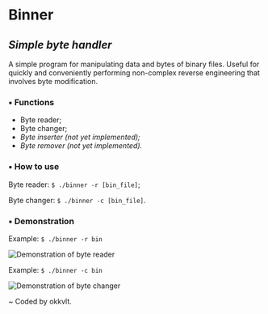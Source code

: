 # Binner
## _Simple byte handler_

A simple program for manipulating data and bytes of binary files. Useful for quickly and conveniently performing non-complex reverse engineering that involves byte modification.

### ▪ Functions

- Byte reader;
- Byte changer;
- _Byte inserter (not yet implemented);_
- _Byte remover (not yet implemented)._

### ▪ How to use

Byte reader: `$ ./binner -r [bin_file]`;

Byte changer: `$ ./binner -c [bin_file]`.

### ▪ Demonstration

Example: `$ ./binner -r bin`

![Demonstration of byte reader](https://i.imgur.com/Q77SYVs.png)

Example: `$ ./binner -c bin`

![Demonstration of byte changer](https://i.imgur.com/OFPlcXq.png)

\~ Coded by okkvlt.
